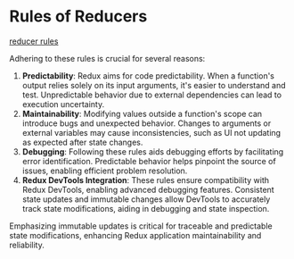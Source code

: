 # Rules of Reducers

[reducer rules](../Terminology/Reducers.md)

Adhering to these rules is crucial for several reasons:

1. **Predictability**: Redux aims for code predictability. When a function's output relies solely on its input arguments, it's easier to understand and test. Unpredictable behavior due to external dependencies can lead to execution uncertainty.
   <br>
2. **Maintainability**: Modifying values outside a function's scope can introduce bugs and unexpected behavior. Changes to arguments or external variables may cause inconsistencies, such as UI not updating as expected after state changes.
   <br>
3. **Debugging**: Following these rules aids debugging efforts by facilitating error identification. Predictable behavior helps pinpoint the source of issues, enabling efficient problem resolution.
   <br>
4. **Redux DevTools Integration**: These rules ensure compatibility with Redux DevTools, enabling advanced debugging features. Consistent state updates and immutable changes allow DevTools to accurately track state modifications, aiding in debugging and state inspection.

Emphasizing immutable updates is critical for traceable and predictable state modifications, enhancing Redux application maintainability and reliability.
